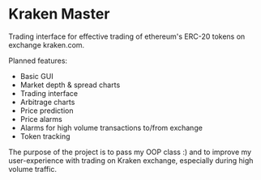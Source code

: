 # Kraken Master

Trading interface for effective trading of ethereum's ERC-20 tokens on exchange kraken.com.

Planned features:
* Basic GUI
 * Market depth & spread charts
 * Trading interface
 * Arbitrage charts
 * Price prediction
* Price alarms
* Alarms for high volume transactions to/from exchange
* Token tracking

The purpose of the project is to pass my OOP class :) and to improve my user-experience with trading on Kraken exchange, especially during high volume traffic.
